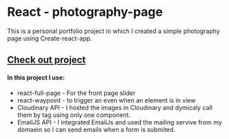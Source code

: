 <h1>React - photography-page </h1>

<p>This is a personal portfolio project in which I created a simple photography page using Create-react-app.</p>

<a href="http://iliyantsachev-live.herokuapp.com/"  target="_blank"><h2>Check out project</h2></a>

<h4>In this project I use:</h4>

<ul>

<li>react-full-page - For the front page slider</li>
<li>react-waypoint - to trigger an even when an element is in view</li>
<li>Cloudinary API - I hosted the images in Cloudinary and dymicaly call them by tag using only one component.</li>
<li>EmailJS API - I integrated EmailJs and used the mailing servive from my domaein so I can send emails when a form is submited. </li>

</ul>
